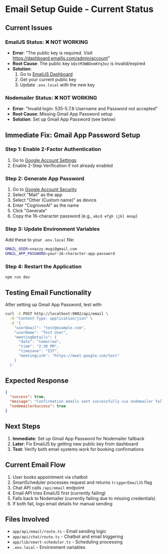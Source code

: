 # Email Setup Guide - Current Status

## Current Issues

### EmailJS Status: ❌ NOT WORKING
- **Error**: "The public key is required. Visit https://dashboard.emailjs.com/admin/account"
- **Root Cause**: The public key `kQstM3WBDnmKYq3oz` is invalid/expired
- **Solution**: 
  1. Go to [EmailJS Dashboard](https://dashboard.emailjs.com/admin/account)
  2. Get your current public key
  3. Update `.env.local` with the new key

### Nodemailer Status: ❌ NOT WORKING  
- **Error**: "Invalid login: 535-5.7.8 Username and Password not accepted"
- **Root Cause**: Missing Gmail App Password setup
- **Solution**: Set up Gmail App Password (see below)

## Immediate Fix: Gmail App Password Setup

### Step 1: Enable 2-Factor Authentication
1. Go to [Google Account Settings](https://myaccount.google.com/security)
2. Enable 2-Step Verification if not already enabled

### Step 2: Generate App Password
1. Go to [Google Account Security](https://myaccount.google.com/apppasswords)
2. Select "Mail" as the app
3. Select "Other (Custom name)" as device
4. Enter "CognivexAI" as the name
5. Click "Generate"
6. Copy the 16-character password (e.g., `abcd efgh ijkl mnop`)

### Step 3: Update Environment Variables
Add these to your `.env.local` file:
```bash
GMAIL_USER=snazzy.mugi@gmail.com
GMAIL_APP_PASSWORD=your-16-character-app-password
```

### Step 4: Restart the Application
```bash
npm run dev
```

## Testing Email Functionality

After setting up Gmail App Password, test with:
```bash
curl -X POST http://localhost:9002/api/email \
  -H "Content-Type: application/json" \
  -d '{
    "userEmail": "test@example.com",
    "userName": "Test User", 
    "meetingDetails": {
      "date": "tomorrow",
      "time": "2:30 PM",
      "timezone": "IST",
      "meetingLink": "https://meet.google.com/test"
    }
  }'
```

## Expected Response
```json
{
  "success": true,
  "message": "Confirmation emails sent successfully via nodemailer fallback",
  "nodemailerSuccess": true
}
```

## Next Steps
1. **Immediate**: Set up Gmail App Password for Nodemailer fallback
2. **Later**: Fix EmailJS by getting new public key from dashboard
3. **Test**: Verify both email systems work for booking confirmations

## Current Email Flow
1. User books appointment via chatbot
2. SmartScheduler processes request and returns `triggerEmailJS` flag
3. Chat API calls `/api/email` endpoint
4. Email API tries EmailJS first (currently failing)
5. Falls back to Nodemailer (currently failing due to missing credentials)
6. If both fail, logs email details for manual sending

## Files Involved
- `app/api/email/route.ts` - Email sending logic
- `app/api/chat/route.ts` - Chatbot and email triggering
- `app/lib/smart-scheduler.ts` - Scheduling processing
- `.env.local` - Environment variables 